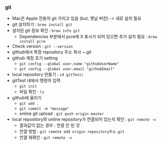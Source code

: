 ### git

- Mac은 Apple 전용의 git 가지고 있음 (but, 옛날 버전) -> 새로 설치 필요
- git 설치하기 : `brew install git`
- 설치된 git 정보 확인 : `brew info git`
  - Dependencies 부분에서 pcre에 X 표시가 되어 있으면 추가 설치 필요 : `brew install pcre`
- Check version : `git --version`
- github에서 특정 repository 주소 복사 ~.git
- github 계정 초기 setting
  - `git config --global user.name "githubUserName"`
  - `git config --global user.email "githubEmail"`
- local repository 만들기 : `cd gitTest/`
- gitTest 내에서 명령어 입력
  - `git init`
  - 파일 확인 : `ls`
- github에 올리기
  - `git add .`
  - `git commit -m "message"`
  - online git upload : `git push origin master`
- local repository와 online repository가 연결되어 있는지 확인 : `git remote -v`
  - 결과값이 없는 경우 : 연결 안 된 것
  - 연결 방법 : `git remote add origin repository주소.git`
  - 연결 재확인 : `git remote -v`
 
